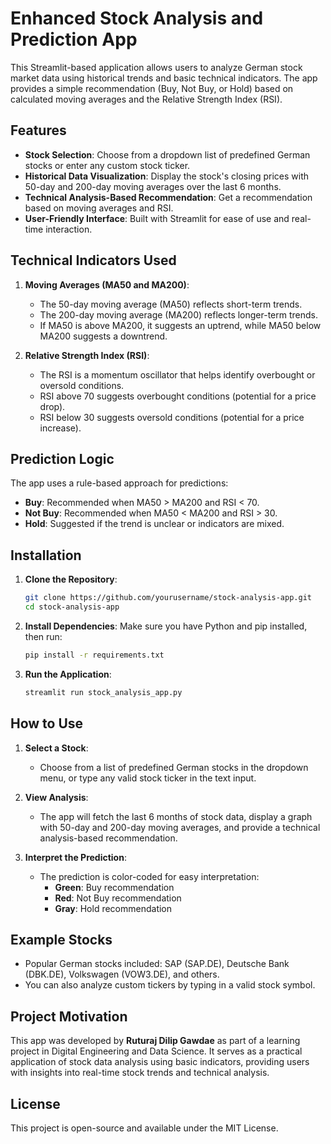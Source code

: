 
# Enhanced Stock Analysis and Prediction App

This Streamlit-based application allows users to analyze German stock market data using historical trends and basic technical indicators. The app provides a simple recommendation (Buy, Not Buy, or Hold) based on calculated moving averages and the Relative Strength Index (RSI).

## Features

- **Stock Selection**: Choose from a dropdown list of predefined German stocks or enter any custom stock ticker.
- **Historical Data Visualization**: Display the stock's closing prices with 50-day and 200-day moving averages over the last 6 months.
- **Technical Analysis-Based Recommendation**: Get a recommendation based on moving averages and RSI.
- **User-Friendly Interface**: Built with Streamlit for ease of use and real-time interaction.

## Technical Indicators Used

1. **Moving Averages (MA50 and MA200)**:
   - The 50-day moving average (MA50) reflects short-term trends.
   - The 200-day moving average (MA200) reflects longer-term trends.
   - If MA50 is above MA200, it suggests an uptrend, while MA50 below MA200 suggests a downtrend.

2. **Relative Strength Index (RSI)**:
   - The RSI is a momentum oscillator that helps identify overbought or oversold conditions.
   - RSI above 70 suggests overbought conditions (potential for a price drop).
   - RSI below 30 suggests oversold conditions (potential for a price increase).

## Prediction Logic

The app uses a rule-based approach for predictions:

- **Buy**: Recommended when MA50 > MA200 and RSI < 70.
- **Not Buy**: Recommended when MA50 < MA200 and RSI > 30.
- **Hold**: Suggested if the trend is unclear or indicators are mixed.

## Installation

1. **Clone the Repository**:
   ```bash
   git clone https://github.com/yourusername/stock-analysis-app.git
   cd stock-analysis-app
   ```

2. **Install Dependencies**:
   Make sure you have Python and pip installed, then run:
   ```bash
   pip install -r requirements.txt
   ```

3. **Run the Application**:
   ```bash
   streamlit run stock_analysis_app.py
   ```

## How to Use

1. **Select a Stock**:
   - Choose from a list of predefined German stocks in the dropdown menu, or type any valid stock ticker in the text input.
   
2. **View Analysis**:
   - The app will fetch the last 6 months of stock data, display a graph with 50-day and 200-day moving averages, and provide a technical analysis-based recommendation.

3. **Interpret the Prediction**:
   - The prediction is color-coded for easy interpretation:
     - **Green**: Buy recommendation
     - **Red**: Not Buy recommendation
     - **Gray**: Hold recommendation

## Example Stocks

- Popular German stocks included: SAP (SAP.DE), Deutsche Bank (DBK.DE), Volkswagen (VOW3.DE), and others.
- You can also analyze custom tickers by typing in a valid stock symbol.

## Project Motivation

This app was developed by **Ruturaj Dilip Gawdae** as part of a learning project in Digital Engineering and Data Science. It serves as a practical application of stock data analysis using basic indicators, providing users with insights into real-time stock trends and technical analysis.

## License

This project is open-source and available under the MIT License.
